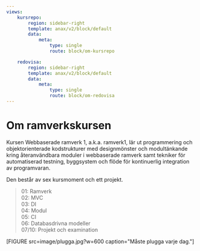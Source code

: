 ```yaml
---
views:
    kursrepo:
        region: sidebar-right
        template: anax/v2/block/default
        data:
            meta:
                type: single
                route: block/om-kursrepo

    redovisa:
        region: sidebar-right
        template: anax/v2/block/default
        data:
            meta:
                type: single
                route: block/om-redovisa
---
```

Om ramverkskursen
=========================
Kursen Webbaserade ramverk 1, a.k.a. ramverk1, lär ut programmering och objektorienterade kodstrukturer med designmönster och modultänkande kring återanvändbara moduler i webbaserade ramverk samt tekniker för automatiserad testning, byggsystem och flöde för kontinuerlig integration av programvaran.

Den består av sex kursmoment och ett projekt.
> 01: Ramverk  
> 02: MVC  
> 03: DI  
> 04: Modul  
> 05: CI  
> 06: Databasdrivna modeller  
> 07/10: Projekt och examination  

[FIGURE src=image/plugga.jpg?w=600 caption="Måste plugga varje dag."]  
